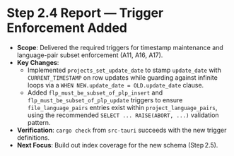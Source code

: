 # Step 2.4 Report — Trigger Enforcement Added

- **Scope**: Delivered the required triggers for timestamp maintenance and language-pair subset enforcement (A11, A16, A17).
- **Key Changes**:
  - Implemented `projects_set_update_date` to stamp `update_date` with `CURRENT_TIMESTAMP` on row updates while guarding against infinite loops via a `WHEN NEW.update_date = OLD.update_date` clause.
  - Added `flp_must_be_subset_of_plp_insert` and `flp_must_be_subset_of_plp_update` triggers to ensure `file_language_pairs` entries exist within `project_language_pairs`, using the recommended `SELECT ... RAISE(ABORT, ...)` validation pattern.
- **Verification**: `cargo check` from `src-tauri` succeeds with the new trigger definitions.
- **Next Focus**: Build out index coverage for the new schema (Step 2.5).

